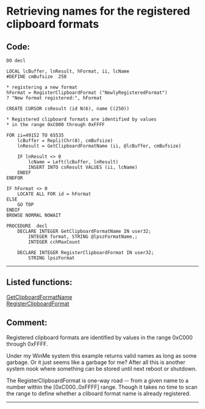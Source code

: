 
# Retrieving names for the registered clipboard formats

## Code:
```foxpro  
DO decl

LOCAL lcBuffer, lnResult, hFormat, ii, lcName
#DEFINE cmBufsize  250

* registering a new format
hFormat = RegisterClipboardFormat ("NewlyRegisteredFormat")
? "New format registered:", hFormat

CREATE CURSOR csResult (id N(6), name C(250))

* Registered clipboard formats are identified by values
* in the range 0xC000 through 0xFFFF

FOR ii=49152 TO 65535
	lcBuffer = Repli(Chr(0), cmBufsize)
	lnResult = GetClipboardFormatName (ii, @lcBuffer, cmBufsize)

	IF lnResult <> 0
		lcName = Left(lcBuffer, lnResult)
		INSERT INTO csResult VALUES (ii, lcName)
	ENDIF
ENDFOR

IF hFormat <> 0
	LOCATE ALL FOR id = hFormat
ELSE
	GO TOP
ENDIF
BROWSE NORMAL NOWAIT

PROCEDURE  decl
	DECLARE INTEGER GetClipboardFormatName IN user32;
		INTEGER format, STRING @lpszFormatName,;
		INTEGER cchMaxCount

	DECLARE INTEGER RegisterClipboardFormat IN user32;
		STRING lpszFormat  
```  
***  


## Listed functions:
[GetClipboardFormatName](../libraries/user32/GetClipboardFormatName.md)  
[RegisterClipboardFormat](../libraries/user32/RegisterClipboardFormat.md)  

## Comment:
Registered clipboard formats are identified by values in the range 0xC000 through 0xFFFF.   
  
Under my WinMe system this example returns valid names as long as some garbage. Or it just seems like a garbage for me? After all this is another system nook where something can be stored until next reboot or shutdown.  
  
The RegisterClipboardFormat is one-way road -- from a given name to a number within the [0xC000..0xFFFF] range. Though it takes no time to scan the range to define whether a cliboard format name is already registered.  
  
***  

